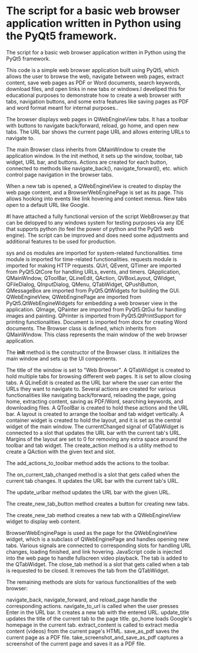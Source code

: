 # The script for a basic web browser application written in Python using the PyQt5 framework.

The script for a basic web browser application written in Python using the PyQt5 framework.

This code is a simple web browser application built using PyQt5, which allows the user to browse the web, navigate between web pages, extract content, save web pages as PDF or Word documents, search keywords, download files, and open links in new tabs or windows.I develiped this for educational purposes to demonstrate how to create a web browser with tabs, navigation buttons, and some extra features like saving pages as PDF and word format meant for internal purposes..

The browser displays web pages in QWebEngineView tabs. It has a toolbar with buttons to navigate back/forward, reload, go home, and open new tabs. The URL bar shows the current page URL and allows entering URLs to navigate to.

The main Browser class inherits from QMainWindow to create the application window. In the init method, it sets up the window, toolbar, tab widget, URL bar, and buttons. Actions are created for each button, connected to methods like navigate_back(), navigate_forward(), etc. which control page navigation in the browser tabs.

When a new tab is opened, a QWebEngineView is created to display the web page content, and a BrowserWebEnginePage is set as its page. This allows hooking into events like link hovering and context menus. New tabs open to a default URL like Google.

#I have attached a fully functional version of the script WebBrowser.py  that can be delopyed to any windows system for testing purposes via any IDE that supports python (to feel the power of python and the PyQt5 web engine). The script can be improved and does need some adjustments and additional features to be used for production.

sys and os modules are imported for system-related functionalities.
time module is imported for time-related functionalities.
requests module is imported for making HTTP requests.
QUrl, QEvent, QTimer are imported from PyQt5.QtCore for handling URLs, events, and timers.
QApplication, QMainWindow, QToolBar, QLineEdit, QAction, QVBoxLayout, QWidget, QFileDialog, QInputDialog, QMenu, QTabWidget, QPushButton, QMessageBox are imported from PyQt5.QtWidgets for building the GUI.
QWebEngineView, QWebEnginePage are imported from PyQt5.QtWebEngineWidgets for embedding a web browser view in the application.
QImage, QPainter are imported from PyQt5.QtGui for handling images and painting.
QPrinter is imported from PyQt5.QtPrintSupport for printing functionalities.
Document is imported from docx for creating Word documents.
The Browser class is defined, which inherits from QMainWindow. This class represents the main window of the web browser application.

The __init__ method is the constructor of the Browser class. It initializes the main window and sets up the UI components.

The title of the window is set to "Web Browser".
A QTabWidget is created to hold multiple tabs for browsing different web pages. It is set to allow closing tabs.
A QLineEdit is created as the URL bar where the user can enter the URLs they want to navigate to.
Several actions are created for various functionalities like navigating back/forward, reloading the page, going home, extracting content, saving as PDF/Word, searching keywords, and downloading files.
A QToolBar is created to hold these actions and the URL bar.
A layout is created to arrange the toolbar and tab widget vertically.
A container widget is created to hold the layout, and it is set as the central widget of the main window.
The currentChanged signal of QTabWidget is connected to a slot that updates the URL bar with the current tab's URL.
Margins of the layout are set to 0 for removing any extra space around the toolbar and tab widget.
The create_action method is a utility method to create a QAction with the given text and slot.

The add_actions_to_toolbar method adds the actions to the toolbar.

The on_current_tab_changed method is a slot that gets called when the current tab changes. It updates the URL bar with the current tab's URL.

The update_urlbar method updates the URL bar with the given URL.

The create_new_tab_button method creates a button for creating new tabs.

The create_new_tab method creates a new tab with a QWebEngineView widget to display web content.

BrowserWebEnginePage is used as the page for the QWebEngineView widget, which is a subclass of QWebEnginePage and handles opening new tabs.
Various signals are connected to corresponding slots for handling URL changes, loading finished, and link hovering.
JavaScript code is injected into the web page to handle fullscreen video playback.
The tab is added to the QTabWidget.
The close_tab method is a slot that gets called when a tab is requested to be closed. It removes the tab from the QTabWidget.

The remaining methods are slots for various functionalities of the web browser:

navigate_back, navigate_forward, and reload_page handle the corresponding actions.
navigate_to_url is called when the user presses Enter in the URL bar. It creates a new tab with the entered URL.
update_title updates the title of the current tab to the page title.
go_home loads Google's homepage in the current tab.
extract_content is called to extract media content (videos) from the current page's HTML.
save_as_pdf saves the current page as a PDF file.
take_screenshot_and_save_as_pdf captures a screenshot of the current page and saves it as a PDF file.
